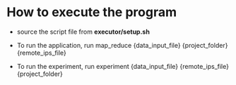  # How to execute the program

- source the script file from **executor/setup.sh**

- To run the application,
	run map_reduce {data_input_file} {project_folder} {remote_ips_file}

- To run the experiment,
	run experiment {data_input_file} {remote_ips_file} {project_folder}
